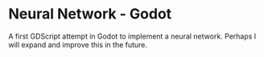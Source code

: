 # Neural Network - Godot

A first GDScript attempt in Godot to implement a neural network. Perhaps I will expand and improve this in the future.
